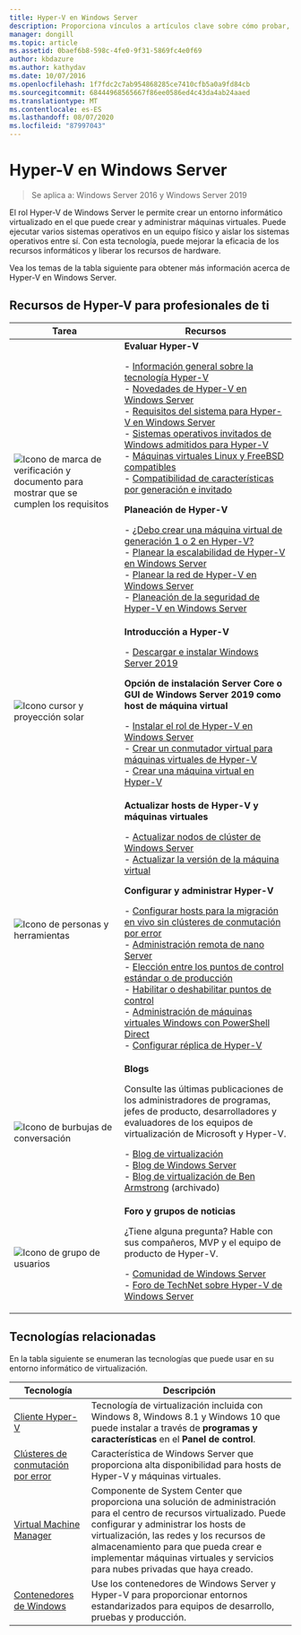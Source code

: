 ```yaml
---
title: Hyper-V en Windows Server
description: Proporciona vínculos a artículos clave sobre cómo probar, planear, implementar y administrar Hyper-V
manager: dongill
ms.topic: article
ms.assetid: 0baef6b8-598c-4fe0-9f31-5869fc4e0f69
author: kbdazure
ms.author: kathydav
ms.date: 10/07/2016
ms.openlocfilehash: 1f7fdc2c7ab954868285ce7410cfb5a0a9fd84cb
ms.sourcegitcommit: 68444968565667f86ee0586ed4c43da4ab24aaed
ms.translationtype: MT
ms.contentlocale: es-ES
ms.lasthandoff: 08/07/2020
ms.locfileid: "87997043"
---
```

# <a name="hyper-v-on-windows-server"></a>Hyper-V en Windows Server

>Se aplica a: Windows Server 2016 y Windows Server 2019

El rol Hyper-V de Windows Server le permite crear un entorno informático virtualizado en el que puede crear y administrar máquinas virtuales. Puede ejecutar varios sistemas operativos en un equipo físico y aislar los sistemas operativos entre sí. Con esta tecnología, puede mejorar la eficacia de los recursos informáticos y liberar los recursos de hardware.

Vea los temas de la tabla siguiente para obtener más información acerca de Hyper-V en Windows Server.

## <a name="hyper-v-resources-for-it-pros"></a>Recursos de Hyper-V para profesionales de ti

|Tarea |Recursos|
|---|---|
|![Icono de marca de verificación y documento para mostrar que se cumplen los requisitos](media/All_Symbols_MeetsRequirements.png)|**Evaluar Hyper-V**<p>- [Información general sobre la tecnología Hyper-V](Hyper-V-Technology-Overview.md)<br />- [Novedades de Hyper-V en Windows Server](What-s-new-in-Hyper-V-on-Windows.md)<br />- [Requisitos del sistema para Hyper-V en Windows Server](System-requirements-for-Hyper-V-on-Windows.md)<br />- [Sistemas operativos invitados de Windows admitidos para Hyper-V](Supported-Windows-guest-operating-systems-for-Hyper-V-on-Windows.md) <br />- [Máquinas virtuales Linux y FreeBSD compatibles](Supported-Linux-and-FreeBSD-virtual-machines-for-Hyper-V-on-Windows.md)<br />- [Compatibilidad de características por generación e invitado](Hyper-V-feature-compatibility-by-generation-and-guest.md) <p>**Planeación de Hyper-V**<p>- [¿Debo crear una máquina virtual de generación 1 o 2 en Hyper-V?](plan/Should-I-create-a-generation-1-or-2-virtual-machine-in-Hyper-V.md) <br />- [Planear la escalabilidad de Hyper-V en Windows Server](plan/plan-hyper-v-scalability-in-windows-server.md) <br />- [Planear la red de Hyper-V en Windows Server](plan/plan-hyper-v-networking-in-windows-server.md) <br />- [Planeación de la seguridad de Hyper-V en Windows Server](plan/plan-hyper-v-security-in-windows-server.md)|
|![Icono cursor y proyección solar](media/All_Symbols_GetStarted.png)|**Introducción a Hyper-V**<p>- [Descargar e instalar Windows Server 2019](https://www.microsoft.com/evalcenter/evaluate-windows-server-2019)<p>**Opción de instalación Server Core o GUI de Windows Server 2019 como host de máquina virtual**<p>- [Instalar el rol de Hyper-V en Windows Server](get-started/Install-the-Hyper-V-role-on-Windows-Server.md)<br />- [Crear un conmutador virtual para máquinas virtuales de Hyper-V](get-started/Create-a-virtual-switch-for-Hyper-V-virtual-machines.md)<br />- [Crear una máquina virtual en Hyper-V](get-started/Create-a-virtual-machine-in-Hyper-V.md)|
|![Icono de personas y herramientas](media/All_Symbols_Administrator.png)|**Actualizar hosts de Hyper-V y máquinas virtuales**<p>- [Actualizar nodos de clúster de Windows Server](../../failover-clustering/Cluster-Operating-System-Rolling-Upgrade.md)<br />- [Actualizar la versión de la máquina virtual](deploy/Upgrade-virtual-machine-version-in-Hyper-V-on-Windows-or-Windows-Server.md)<p>**Configurar y administrar Hyper-V**<p>- [Configurar hosts para la migración en vivo sin clústeres de conmutación por error](deploy/Set-up-hosts-for-live-migration-without-Failover-Clustering.md)<br />- [Administración remota de nano Server](../../get-started/manage-nano-server.md)<br />- [Elección entre los puntos de control estándar o de producción](manage/Choose-between-standard-or-production-checkpoints-in-Hyper-V.md)<br />- [Habilitar o deshabilitar puntos de control](manage/Enable-or-disable-checkpoints-in-Hyper-V.md)<br />- [Administración de máquinas virtuales Windows con PowerShell Direct](manage/Manage-Windows-virtual-machines-with-PowerShell-Direct.md)<br />- [Configurar réplica de Hyper-V](manage/Set-up-Hyper-V-Replica.md)|
|![Icono de burbujas de conversación](media/All_Symbols_Chat.png)|**Blogs**<p>Consulte las últimas publicaciones de los administradores de programas, jefes de producto, desarrolladores y evaluadores de los equipos de virtualización de Microsoft y Hyper-V.<p>- [Blog de virtualización](https://blogs.technet.com/b/virtualization/)<br />- [Blog de Windows Server](https://blogs.technet.com/b/windowsserver/)<br />- [Blog de virtualización de Ben Armstrong](/archive/blogs/virtual_pc_guy/) (archivado)|
|![Icono de grupo de usuarios](media/All_Symbols_Users_Group.png)|**Foro y grupos de noticias**<p>¿Tiene alguna pregunta? Hable con sus compañeros, MVP y el equipo de producto de Hyper-V.<p>- [Comunidad de Windows Server](https://techcommunity.microsoft.com/t5/Windows-Server/ct-p/Windows-Server)<br />- [Foro de TechNet sobre Hyper-V de Windows Server](/answers/topics/windows-server-hyper-v.html)|

## <a name="related-technologies"></a>Tecnologías relacionadas

En la tabla siguiente se enumeran las tecnologías que puede usar en su entorno informático de virtualización.

|Tecnología|Descripción|
|--------------|---------------|
|[Cliente Hyper-V](/virtualization/hyper-v-on-windows/index)|Tecnología de virtualización incluida con Windows 8, Windows 8.1 y Windows 10 que puede instalar a través de **programas y características** en el **Panel de control**.|
|[Clústeres de conmutación por error](../../failover-clustering/whats-new-in-failover-clustering.md)|Característica de Windows Server que proporciona alta disponibilidad para hosts de Hyper-V y máquinas virtuales.|
|[Virtual Machine Manager](/system-center/vmm/overview)|Componente de System Center que proporciona una solución de administración para el centro de recursos virtualizado. Puede configurar y administrar los hosts de virtualización, las redes y los recursos de almacenamiento para que pueda crear e implementar máquinas virtuales y servicios para nubes privadas que haya creado.|
|[Contenedores de Windows](/virtualization/windowscontainers/)|Use los contenedores de Windows Server y Hyper-V para proporcionar entornos estandarizados para equipos de desarrollo, pruebas y producción.|